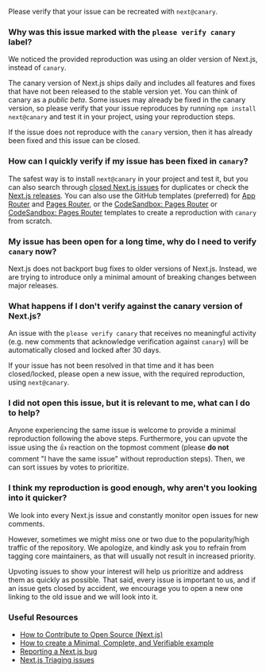 Please verify that your issue can be recreated with `next@canary`.

### **Why was this issue marked with the `please verify canary` label?**

We noticed the provided reproduction was using an older version of Next.js, instead of `canary`.

The canary version of Next.js ships daily and includes all features and fixes that have not been released to the stable version yet. You can think of canary as a _public beta_. Some issues may already be fixed in the canary version, so please verify that your issue reproduces by running `npm install next@canary` and test it in your project, using your reproduction steps.

If the issue does not reproduce with the `canary` version, then it has already been fixed and this issue can be closed.

### **How can I quickly verify if my issue has been fixed in `canary`?**

The safest way is to install `next@canary` in your project and test it, but you can also search through [closed Next.js issues](https://github.com/vercel/next.js/issues?q=is%3Aissue+is%3Aclosed) for duplicates or check the [Next.js releases](https://github.com/vercel/next.js/releases). You can also use the GitHub templates (preferred) for [App Router](https://github.com/vercel/next.js/tree/canary/examples/reproduction-template) and [Pages Router](https://github.com/vercel/next.js/tree/canary/examples/reproduction-template-pages), or the [CodeSandbox: Pages Router](https://codesandbox.io/s/github/vercel/next.js/tree/canary/examples/reproduction-template) or [CodeSandbox: Pages Router](https://github.com/vercel/next.js/tree/canary/examples/reproduction-template) templates to create a reproduction with `canary` from scratch.

### **My issue has been open for a long time, why do I need to verify `canary` now?**

Next.js does not backport bug fixes to older versions of Next.js. Instead, we are trying to introduce only a minimal amount of breaking changes between major releases.

### **What happens if I don't verify against the canary version of Next.js?**

An issue with the `please verify canary` that receives no meaningful activity (e.g. new comments that acknowledge verification against `canary`) will be automatically closed and locked after 30 days.

If your issue has not been resolved in that time and it has been closed/locked, please open a new issue, with the required reproduction, using `next@canary`.

### **I did not open this issue, but it is relevant to me, what can I do to help?**

Anyone experiencing the same issue is welcome to provide a minimal reproduction following the above steps. Furthermore, you can upvote the issue using the :+1: reaction on the topmost comment (please **do not** comment "I have the same issue" without reproduction steps). Then, we can sort issues by votes to prioritize.

### **I think my reproduction is good enough, why aren't you looking into it quicker?**

We look into every Next.js issue and constantly monitor open issues for new comments.

However, sometimes we might miss one or two due to the popularity/high traffic of the repository. We apologize, and kindly ask you to refrain from tagging core maintainers, as that will usually not result in increased priority.

Upvoting issues to show your interest will help us prioritize and address them as quickly as possible. That said, every issue is important to us, and if an issue gets closed by accident, we encourage you to open a new one linking to the old issue and we will look into it.

### **Useful Resources**

- [How to Contribute to Open Source (Next.js)](https://www.youtube.com/watch?v=cuoNzXFLitc)
- [How to create a Minimal, Complete, and Verifiable example](https://stackoverflow.com/help/mcve)
- [Reporting a Next.js bug](https://github.com/vercel/next.js/blob/canary/.github/ISSUE_TEMPLATE/1.bug_report.yml)
- [Next.js Triaging issues](https://github.com/vercel/next.js/blob/canary/contributing/repository/triaging.md)
